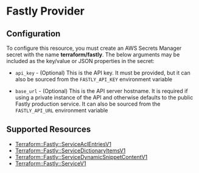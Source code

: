 # Fastly Provider

## Configuration

To configure this resource, you must create an AWS Secrets Manager secret with the name **terraform/fastly**. The below arguments may be included as the key/value or JSON properties in the secret:

* `api_key` - (Optional) This is the API key. It must be provided, but
  it can also be sourced from the `FASTLY_API_KEY` environment variable

* `base_url` - (Optional) This is the API server hostname. It is required
  if using a private instance of the API and otherwise defaults to the
  public Fastly production service. It can also be sourced from the
  `FASTLY_API_URL` environment variable


## Supported Resources

* [Terraform::Fastly::ServiceAclEntriesV1](../resources/fastly/Terraform-Fastly-ServiceAclEntriesV1/docs/README.md)
* [Terraform::Fastly::ServiceDictionaryItemsV1](../resources/fastly/Terraform-Fastly-ServiceDictionaryItemsV1/docs/README.md)
* [Terraform::Fastly::ServiceDynamicSnippetContentV1](../resources/fastly/Terraform-Fastly-ServiceDynamicSnippetContentV1/docs/README.md)
* [Terraform::Fastly::ServiceV1](../resources/fastly/Terraform-Fastly-ServiceV1/docs/README.md)